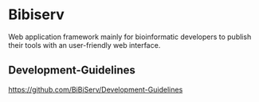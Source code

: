# Bibiserv

Web application framework mainly for bioinformatic developers to publish their tools with an user-friendly web interface.

## Development-Guidelines

https://github.com/BiBiServ/Development-Guidelines
